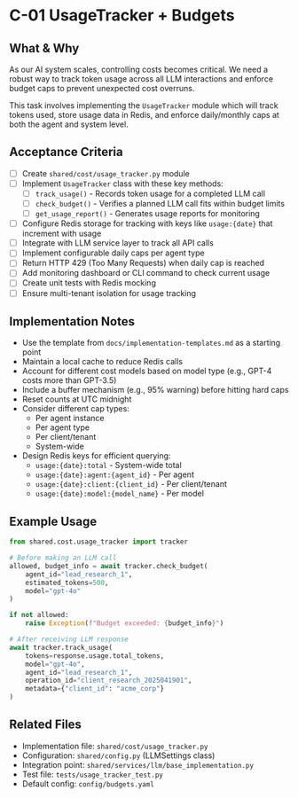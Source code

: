 # C-01 UsageTracker + Budgets

## What & Why
As our AI system scales, controlling costs becomes critical. We need a robust way to track token usage across all LLM interactions and enforce budget caps to prevent unexpected cost overruns.

This task involves implementing the `UsageTracker` module which will track tokens used, store usage data in Redis, and enforce daily/monthly caps at both the agent and system level.

## Acceptance Criteria
- [ ] Create `shared/cost/usage_tracker.py` module
- [ ] Implement `UsageTracker` class with these key methods:
  - [ ] `track_usage()` - Records token usage for a completed LLM call
  - [ ] `check_budget()` - Verifies a planned LLM call fits within budget limits
  - [ ] `get_usage_report()` - Generates usage reports for monitoring
- [ ] Configure Redis storage for tracking with keys like `usage:{date}` that increment with usage
- [ ] Integrate with LLM service layer to track all API calls
- [ ] Implement configurable daily caps per agent type
- [ ] Return HTTP 429 (Too Many Requests) when daily cap is reached
- [ ] Add monitoring dashboard or CLI command to check current usage
- [ ] Create unit tests with Redis mocking
- [ ] Ensure multi-tenant isolation for usage tracking

## Implementation Notes
- Use the template from `docs/implementation-templates.md` as a starting point
- Maintain a local cache to reduce Redis calls
- Account for different cost models based on model type (e.g., GPT-4 costs more than GPT-3.5)
- Include a buffer mechanism (e.g., 95% warning) before hitting hard caps
- Reset counts at UTC midnight
- Consider different cap types:
  - Per agent instance
  - Per agent type
  - Per client/tenant
  - System-wide
- Design Redis keys for efficient querying:
  - `usage:{date}:total` - System-wide total
  - `usage:{date}:agent:{agent_id}` - Per agent
  - `usage:{date}:client:{client_id}` - Per client/tenant
  - `usage:{date}:model:{model_name}` - Per model

## Example Usage
```python
from shared.cost.usage_tracker import tracker

# Before making an LLM call
allowed, budget_info = await tracker.check_budget(
    agent_id="lead_research_1",
    estimated_tokens=500,
    model="gpt-4o"
)

if not allowed:
    raise Exception(f"Budget exceeded: {budget_info}")

# After receiving LLM response
await tracker.track_usage(
    tokens=response.usage.total_tokens,
    model="gpt-4o",
    agent_id="lead_research_1",
    operation_id="client_research_2025041901",
    metadata={"client_id": "acme_corp"}
)
```

## Related Files
- Implementation file: `shared/cost/usage_tracker.py`
- Configuration: `shared/config.py` (LLMSettings class)
- Integration point: `shared/services/llm/base_implementation.py`
- Test file: `tests/usage_tracker_test.py`
- Default config: `config/budgets.yaml`

